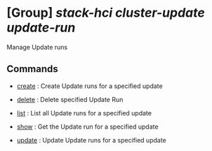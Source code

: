 # [Group] _stack-hci cluster-update update-run_

Manage Update runs

## Commands

- [create](/Commands/stack-hci/cluster-update/update-run/_create.md)
: Create Update runs for a specified update

- [delete](/Commands/stack-hci/cluster-update/update-run/_delete.md)
: Delete specified Update Run

- [list](/Commands/stack-hci/cluster-update/update-run/_list.md)
: List all Update runs for a specified update

- [show](/Commands/stack-hci/cluster-update/update-run/_show.md)
: Get the Update run for a specified update

- [update](/Commands/stack-hci/cluster-update/update-run/_update.md)
: Update Update runs for a specified update
